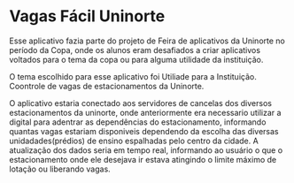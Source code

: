 # Vagas Fácil Uninorte

Esse aplicativo fazia parte do projeto de Feira de aplicativos da Uninorte no período da Copa, 
onde os alunos eram desafiados a criar aplicativos voltados para o tema da copa ou para alguma
utilidade da instituição. 

O tema escolhido para esse aplicativo foi Utiliade para a Instituição. Coontrole de vagas de estacionamentos
da Uninorte.

O aplicativo estaria conectado aos servidores de cancelas dos diversos estacionamentos da uninorte, onde anteriormente 
era necessario utilizar a digital para adentrar as dependências do estacionamento, informando quantas vagas estariam
disponiveis dependendo da escolha das diversas unidadades(prédios) de ensino espalhadas pelo centro da cidade.
A atualização dos dados seria em tempo real, informando ao usuário o que o estacionamento onde ele
desejava ir estava atingindo o limite máximo de lotação ou liberando vagas. 
